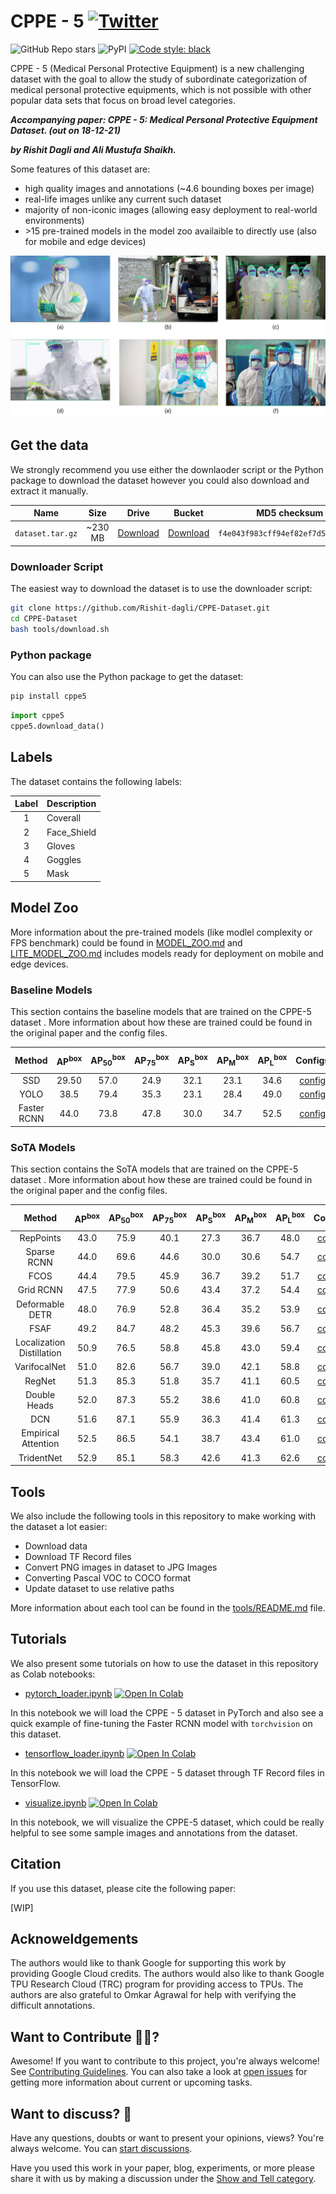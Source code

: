 # CPPE - 5 [![Twitter](https://img.shields.io/twitter/url?style=social&url=https%3A%2F%2Fgithub.com%2FRishit-dagli%2Fhttps://github.com/Rishit-dagli/CPPE-Dataset)](https://twitter.com/intent/tweet?text=Wow:&url=https%3A%2F%2Fgithub.com%2FRishit-dagli%2Fhttps://github.com/Rishit-dagli/CPPE-Dataset)

![GitHub Repo stars](https://img.shields.io/github/stars/Rishit-dagli/CPPE-Dataset?style=social)
![PyPI](https://img.shields.io/pypi/v/cppe5)
[![Code style: black](https://img.shields.io/badge/code%20style-black-000000.svg)](https://github.com/psf/black)

CPPE - 5 (Medical Personal Protective Equipment) is a new challenging dataset
with the goal to allow the study of subordinate categorization of medical
personal protective equipments, which is not possible with other popular data
sets that focus on broad level categories.

_**Accompanying paper: CPPE - 5: Medical Personal Protective Equipment Dataset. (out on 18-12-21)**_

_**by Rishit Dagli and Ali Mustufa Shaikh.**_

Some features of this dataset are:
- high quality images and annotations (~4.6 bounding boxes per image)
- real-life images unlike any current such dataset
- majority of non-iconic images (allowing easy deployment to real-world environments)
- \>15 pre-trained models in the model zoo availaible to directly use (also for mobile and edge devices)

![](media/annotation_type.png)

## Get the data

We strongly recommend you use either the downlaoder script or the Python package
to download the dataset however you could also download and extract it manually.

| Name | Size | Drive | Bucket | MD5 checksum |
|:----:|:----:|:----:|:----:|:------------:|
| `dataset.tar.gz` | ~230 MB | [Download](https://drive.google.com/file/d/1MGnaAfbckUmigGUvihz7uiHGC6rBIbvr/view?usp=sharing) | [Download](https://storage.googleapis.com/cppe-5/dataset.tar.gz) | `f4e043f983cff94ef82ef7d57a879212` |

### Downloader Script

The easiest way to download the dataset is to use the downloader script:

```bash
git clone https://github.com/Rishit-dagli/CPPE-Dataset.git
cd CPPE-Dataset
bash tools/download.sh
```

### Python package

You can also use the Python package to get the dataset:

```bash
pip install cppe5
```

```python
import cppe5
cppe5.download_data()
```

## Labels

The dataset contains the following labels:

| Label | Description |
|:----:|:-------------|
| 1 | Coverall |
| 2 | Face_Shield |
| 3 | Gloves |
| 4 | Goggles |
| 5 | Mask |

## Model Zoo

More information about the pre-trained models (like modlel complexity or FPS benchmark) could be found in [MODEL_ZOO.md](MODEL_ZOO.md)
and [LITE_MODEL_ZOO.md](LITE_MODEL_ZOO.md) includes models ready for deployment
on mobile and edge devices.

### Baseline Models

This section contains the baseline models that are trained on the CPPE-5 dataset
. More information about how these are trained could be found in the original
paper and the config files.

|   Method    | AP<sup>box</sup> | AP<sub>50</sub><sup>box</sup> | AP<sub>75</sub><sup>box</sup> | AP<sub>S</sub><sup>box</sup> | AP<sub>M</sub><sup>box</sup> | AP<sub>L</sub><sup>box</sup> | Configs | TensorBoard.dev | PyTorch model | TensorFlow model |
|:-----------:|:--------------------------:|:---------------------------------------:|:---------------------------------------:|:----------------------------------------:|:----------------------------------------:|:----------------------------------------:|:-------:|:------:|:-------:|:------:|
|     SSD     |           29.50            |                  57.0                   |                  24.9                   |                   32.1                   |                   23.1                   |                   34.6                   | [config](baselines/ssd.config) | [tb.dev](https://tensorboard.dev/experiment/2EimzQz9Q4GCJjYsyo1MKQ/) | [bucket]() | [bucket](https://storage.googleapis.com/cppe-5/trained_models/ssd/tf_ssd.tar.gz) |
|    YOLO     |            38.5            |                  79.4                   |                  35.3                   |                   23.1                   |                   28.4                   |                   49.0                   | [config](baselines/yolov3_d53_mstrain-608_273e_coco.py) | [tb.dev](https://tensorboard.dev/experiment/5JrpU22hRnOOOXCLKvxFyQ) | [bucket](https://storage.googleapis.com/cppe-5/trained_models/yolo/yolov3_d53_608_273e-2942d1ca.pth) | [bucket](https://storage.googleapis.com/cppe-5/trained_models/yolo/yolo.tar.gz) |
| Faster RCNN |            44.0            |                  73.8                   |                  47.8                   |                   30.0                   |                   34.7                   |                   52.5                   | [config](baselines/faster_rcnn_r101_fpn_2x_coco.py) | [tb.dev](https://tensorboard.dev/experiment/20XQ37HgQUyMJuOlbqmVDQ/) | [bucket](https://storage.googleapis.com/cppe-5/trained_models/faster_rcnn/faster_rcnn_r101_fpn_2x_coco-77efa99b.pth) | [bucket](https://storage.googleapis.com/cppe-5/trained_models/faster_rcnn/faster_rcnn.tar.gz) |

### SoTA Models

This section contains the SoTA models that are trained on the CPPE-5 dataset
. More information about how these are trained could be found in the original
paper and the config files.

|           Method           | AP<sup>box</sup> | AP<sub>50</sub><sup>box</sup> | AP<sub>75</sub><sup>box</sup> | AP<sub>S</sub><sup>box</sup> | AP<sub>M</sub><sup>box</sup> | AP<sub>L</sub><sup>box</sup> | Configs | TensorBoard.dev                                                      | PyTorch model                                                                                                                                  | TensorFlow model                                                                               |
|:--------------------------:|:----------:|:-----------------:|:-----------------:|:----------------:|:----------------:|:----------------:|:------------:|:----------------------------------------------------------------------:|:------------------------------------------------------------------------------------------------------------------------------------------------:|:------------------------------------------------------------------------------------------------:|
|         RepPoints          |    43.0    |        75.9       |        40.1       |       27.3       |       36.7       |       48.0       | [config](configs/reppoints_moment_r50_fpn_gn_2x_coco.py) | [tb.dev](https://tensorboard.dev/experiment/Co6JQVe1RDmxgbMx4gD0Qg/) | [bucket](https://storage.googleapis.com/cppe-5/trained_models/reppoints/reppoints_moment_r50_fpn_gn_2x_coco-18beef36.pth)                      |                                                -                                               |
|        Sparse RCNN         |    44.0    |        69.6       |        44.6       |       30.0       |       30.6       |       54.7       | [config](configs/sparse_rcnn_r101_fpn_300_proposals_crop_mstrain_480-800_3x_coco.py) | [tb.dev](https://tensorboard.dev/experiment/se3w7zQ7SlyE6T8q59P79w/) | [bucket](https://storage.googleapis.com/cppe-5/trained_models/sparse_rcnn/sparse_rcnn_r101_fpn_300_proposals_crop_mstrain_480-800_3x_coco.pth) |                                                -                                               |
|            FCOS            |    44.4    |        79.5       |        45.9       |       36.7       |       39.2       |       51.7       | [config](configs/fcos_r101_caffe_fpn_gn-head_mstrain_640-800_2x_coco.py) | [tb.dev](https://tensorboard.dev/experiment/O343s1kRQIKTqs508jESDA/) | [bucket](https://storage.googleapis.com/cppe-5/trained_models/fcos/fcos_r101_caffe_fpn_gn-head_mstrain_640-800_2x_coco-031dc428.pth)           | [bucket](https://storage.googleapis.com/cppe-5/trained_models/fcos/tf_fcos.tar.gz)             |
|         Grid RCNN          |    47.5    |        77.9       |        50.6       |       43.4       |       37.2       |       54.4       | [config](configs/grid_rcnn_x101_64x4d_fpn_gn-head_2x_coco.py) | [tb.dev](https://tensorboard.dev/experiment/fgGkJ4IBSZmDQj1QEKgXqA/) | [bucket](https://storage.googleapis.com/cppe-5/trained_models/grid_rcnn/grid_rcnn_x101_64x4d_fpn_gn-head_2x_coco-65319c19.pth)                 |                                                -                                               |
|      Deformable DETR       |    48.0    |        76.9       |        52.8       |       36.4       |       35.2       |       53.9       | [config](configs/deformable_detr_refine_r50_16x2_50e_coco.py) | [tb.dev](https://tensorboard.dev/experiment/uq80boznQY2iJVhWSXAKTw/) | [bucket](https://storage.googleapis.com/cppe-5/trained_models/deformable_detr/deformable_detr_refine_r50_16x2_50e-d36a2db1.pth)                |                                                -                                               |
|            FSAF            |    49.2    |        84.7       |        48.2       |       45.3       |       39.6       |       56.7       | [config](configs/fsaf_x101_64x4d_fpn_1x_coco.py) | [tb.dev](https://tensorboard.dev/experiment/jUa0QjFJQZe68o4vbP194Q/) | [bucket](https://storage.googleapis.com/cppe-5/trained_models/fsaf/fsaf_x101_64x4d_fpn_1x_coco-7284d216.pth)                                   | [bucket](https://storage.googleapis.com/cppe-5/trained_models/fsaf/tf_fsaf.tar.gz)             |
| Localization Distillation  |    50.9    |        76.5       |        58.8       |       45.8       |       43.0       |       59.4       | [config](configs/ld_r50_gflv1_r101_fpn_coco_1x.py) | [tb.dev](https://tensorboard.dev/experiment/UMGK5cbATVSDZM5DKN1QAA/) | [bucket](https://storage.googleapis.com/cppe-5/trained_models/ld/ld_r50_gflv1_r101_fpn_coco_1x-e12b2422.pth)                                   |                                                -                                               |
|        VarifocalNet        |    51.0    |        82.6       |        56.7       |       39.0       |       42.1       |       58.8       | [config](configs/vfnet_r101_fpn_mdconv_c3-c5_mstrain_2x_coco.py) | [tb.dev](https://tensorboard.dev/experiment/bE7LlxNLRU2nGanjxEs2rg/) | [bucket](https://storage.googleapis.com/cppe-5/trained_models/vfnet/vfnet_r101_fpn_mdconv_c3-c5_mstrain_2x_coco-8d841df9.pth)                  |                                                -                                               |
|           RegNet           |    51.3    |        85.3       |        51.8       |       35.7       |       41.1       |       60.5       | [config](configs/faster_rcnn_regnetx-3.2GF_fpn_2x_coco.py) | [tb.dev](https://tensorboard.dev/experiment/eYyj3lwcR5O3XDbuyFZ81Q/) | [bucket](https://storage.googleapis.com/cppe-5/trained_models/regnet/regnet-4GF-987ef260.pth)                                                  | [bucket](https://storage.googleapis.com/cppe-5/trained_models/regnet/regnet.tar.gz)            |
|        Double Heads        |    52.0    |        87.3       |        55.2       |       38.6       |       41.0       |       60.8       | [config](configs/dh_faster_rcnn_r50_fpn_1x_coco.py) | [tb.dev](https://tensorboard.dev/experiment/cLMEyMJEQPqWXWeW4XpRkA/) | [bucket](https://storage.googleapis.com/cppe-5/trained_models/double_heads/dh_faster_rcnn_r50_fpn_1x_coco-b10cef7a.pth)                        |                                                -                                               |
|            DCN             |    51.6    |        87.1       |        55.9       |       36.3       |       41.4       |       61.3       | [config](configs/faster_rcnn_r50_fpn_mdpool_1x_coco.py) | [tb.dev](https://tensorboard.dev/experiment/GWTGBFo5TruxPlazzkIpXQ/) | [bucket](https://storage.googleapis.com/cppe-5/trained_models/dcn/faster_rcnn_r50_fpn_mdpool_1x_coco-1d85638a.pth)                             |                                                -                                               |
|     Empirical Attention    |    52.5    |        86.5       |        54.1       |       38.7       |       43.4       |       61.0       | [config](configs/) | [tb.dev](https://tensorboard.dev/experiment/56OgPsWLTWe1jhAV1i00iw/) | [bucket](https://storage.googleapis.com/cppe-5/trained_models/empirical_attention/faster_rcnn_r50_fpn_attention_1111_dcn_1x_coco-f69549ae.pth) |                                                -                                               |
|         TridentNet         |    52.9    |        85.1       |        58.3       |       42.6       |       41.3       |       62.6       | [config](configs/tridentnet_r50_caffe_mstrain_3x_coco.py) | [tb.dev](https://tensorboard.dev/experiment/9O0MAFnlRMWWezz1TbLYGQ/) | [bucket](https://storage.googleapis.com/cppe-5/trained_models/tridentnet/tridentnet_r50_caffe_mstrain_3x_coco-eb569217.pth)                    | [bucket](https://storage.googleapis.com/cppe-5/trained_models/tridentnet/tf_tridentnet.tar.gz) |

## Tools

We also include the following tools in this repository to make working with the dataset
a lot easier:

- Download data
- Download TF Record files
- Convert PNG images in dataset to JPG Images
- Converting Pascal VOC to COCO format
- Update dataset to use relative paths

More information about each tool can be found in the
[tools/README.md](tools/README.md) file.

## Tutorials

We also present some tutorials on how to use the dataset in this repository as
Colab notebooks:

- [pytorch_loader.ipynb](notebooks/pytorch_loader.ipynb) <a href="https://colab.research.google.com/github/Rishit-dagli/CPPE-Dataset/blob/main/notebooks/pytorch_loader.ipynb" target="_parent"><img src="https://colab.research.google.com/assets/colab-badge.svg" alt="Open In Colab"/></a>

In  this notebook we will load the CPPE - 5 dataset in PyTorch and also see a quick example of fine-tuning the Faster RCNN model with `torchvision` on this dataset.

- [tensorflow_loader.ipynb](notebooks/tensorflow_loader.ipynb) <a href="https://colab.research.google.com/github/Rishit-dagli/CPPE-Dataset/blob/main/notebooks/tensorflow_loader.ipynb" target="_parent"><img src="https://colab.research.google.com/assets/colab-badge.svg" alt="Open In Colab"/></a>

In this notebook we will load the CPPE - 5 dataset through TF Record files in TensorFlow.

- [visualize.ipynb](notebooks/visualize.ipynb) <a href="https://colab.research.google.com/github/Rishit-dagli/CPPE-Dataset/blob/main/notebooks/visualize.ipynb" target="_parent"><img src="https://colab.research.google.com/assets/colab-badge.svg" alt="Open In Colab"/></a>

In this notebook, we will visualize the CPPE-5 dataset, which could be really helpful to see some sample images and annotations from the dataset.

## Citation

If you use this dataset, please cite the following paper:

[WIP]

## Acknoweldgements

The authors would like to thank Google for supporting this work by providing Google Cloud credits. The authors would also like to thank Google TPU Research Cloud (TRC) program for providing access to TPUs. The authors are also grateful to Omkar Agrawal for help with verifying the difficult annotations.

## Want to Contribute 🙋‍♂️?

Awesome! If you want to contribute to this project, you're always welcome! See [Contributing Guidelines](CONTRIBUTING.md). You can also take a look at [open issues](https://github.com/Rishit-dagli/CPPE-Dataset/issues) for getting more information about current or upcoming tasks.

## Want to discuss? 💬

Have any questions, doubts or want to present your opinions, views? You're always welcome. You can [start discussions](hhttps://github.com/Rishit-dagli/CPPE-Dataset/discussions).

Have you used this work in your paper, blog, experiments, or more please share it with us by making a discussion under the [Show and Tell category](https://github.com/Rishit-dagli/CPPE-Dataset/discussions/categories/show-and-tell).

